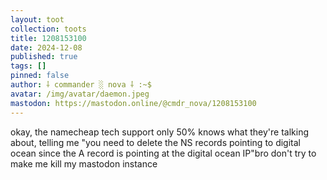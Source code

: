 ```yaml
---
layout: toot
collection: toots
title: 1208153100
date: 2024-12-08
published: true
tags: []
pinned: false
author: ⸸ commander ░ nova ⸸ :~$
avatar: /img/avatar/daemon.jpeg
mastodon: https://mastodon.online/@cmdr_nova/1208153100
---
```


okay, the namecheap tech support only 50% knows what they're talking about, telling me "you need to delete the NS records pointing to digital ocean since the A record is pointing at the digital ocean IP"bro don't try to make me kill my mastodon instance
